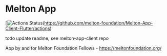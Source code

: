 # Melton App

[![Actions Status](https://github.com/melton-foundation/Melton-App-Client-Flutter/workflows/Flutter%20Test%20CI/badge.svg)(https://github.com/melton-foundation/Melton-App-Client-Flutter/actions)

todo update readme, see melton-app-client repo

App by and for Melton Foundation Fellows - https://meltonfoundation.org/
